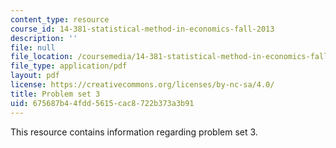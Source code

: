 ```yaml
---
content_type: resource
course_id: 14-381-statistical-method-in-economics-fall-2013
description: ''
file: null
file_location: /coursemedia/14-381-statistical-method-in-economics-fall-2013/675687b44fdd5615cac8722b373a3b91_MIT14_381F13_ps3_2007.pdf
file_type: application/pdf
layout: pdf
license: https://creativecommons.org/licenses/by-nc-sa/4.0/
title: Problem set 3
uid: 675687b4-4fdd-5615-cac8-722b373a3b91
---
```

This resource contains information regarding problem set 3.